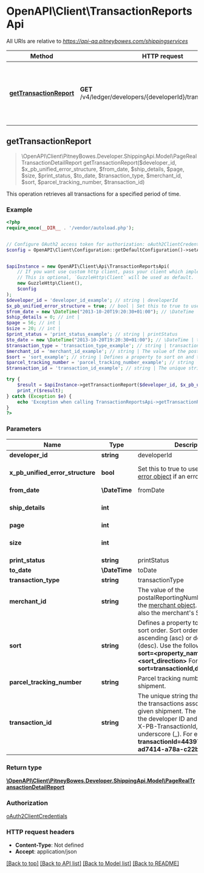 # OpenAPI\Client\TransactionReportsApi

All URIs are relative to *https://api-qa.pitneybowes.com/shippingservices*

Method | HTTP request | Description
------------- | ------------- | -------------
[**getTransactionReport**](TransactionReportsApi.md#getTransactionReport) | **GET** /v4/ledger/developers/{developerId}/transactions/reports | This operation retrieves all transactions for a specified period of time.



## getTransactionReport

> \OpenAPI\Client\PitneyBowes.Developer.ShippingApi.Model\PageRealTransactionDetailReport getTransactionReport($developer_id, $x_pb_unified_error_structure, $from_date, $ship_details, $page, $size, $print_status, $to_date, $transaction_type, $merchant_id, $sort, $parcel_tracking_number, $transaction_id)

This operation retrieves all transactions for a specified period of time.

### Example

```php
<?php
require_once(__DIR__ . '/vendor/autoload.php');


// Configure OAuth2 access token for authorization: oAuth2ClientCredentials
$config = OpenAPI\Client\Configuration::getDefaultConfiguration()->setAccessToken('YOUR_ACCESS_TOKEN');


$apiInstance = new OpenAPI\Client\Api\TransactionReportsApi(
    // If you want use custom http client, pass your client which implements `GuzzleHttp\ClientInterface`.
    // This is optional, `GuzzleHttp\Client` will be used as default.
    new GuzzleHttp\Client(),
    $config
);
$developer_id = 'developer_id_example'; // string | developerId
$x_pb_unified_error_structure = true; // bool | Set this to true to use the standard [error object](https://shipping.pitneybowes.com/reference/error-object.html#standard-error-object) if an error occurs.
$from_date = new \DateTime("2013-10-20T19:20:30+01:00"); // \DateTime | fromDate
$ship_details = 0; // int | 
$page = 56; // int | 
$size = 20; // int | 
$print_status = 'print_status_example'; // string | printStatus
$to_date = new \DateTime("2013-10-20T19:20:30+01:00"); // \DateTime | toDate
$transaction_type = 'transaction_type_example'; // string | transactionType
$merchant_id = 'merchant_id_example'; // string | The value of the postalReportingNumber element in the [merchant object](https://shipping.pitneybowes.com/reference/resource-objects.html). This value is also the merchant's Shipper ID.
$sort = 'sort_example'; // string | Defines a property to sort on and the sort order. Sort order can be ascending (asc) or descending (desc). Use the following form-  * **sort=<property_name>,<sort_direction>** For example- **sort=transactionId,desc**
$parcel_tracking_number = 'parcel_tracking_number_example'; // string | Parcel tracking number of the shipment.
$transaction_id = 'transaction_id_example'; // string | The unique string that identifies all the transactions associated with a given shipment. The string comprises the developer ID and the shipment's X-PB-TransactionId, separated by an underscore (_). For example-  * **transactionId=44397664_ad5aa07-ad7414-a78a-c22b3**

try {
    $result = $apiInstance->getTransactionReport($developer_id, $x_pb_unified_error_structure, $from_date, $ship_details, $page, $size, $print_status, $to_date, $transaction_type, $merchant_id, $sort, $parcel_tracking_number, $transaction_id);
    print_r($result);
} catch (Exception $e) {
    echo 'Exception when calling TransactionReportsApi->getTransactionReport: ', $e->getMessage(), PHP_EOL;
}
?>
```

### Parameters


Name | Type | Description  | Notes
------------- | ------------- | ------------- | -------------
 **developer_id** | **string**| developerId |
 **x_pb_unified_error_structure** | **bool**| Set this to true to use the standard [error object](https://shipping.pitneybowes.com/reference/error-object.html#standard-error-object) if an error occurs. | [optional] [default to true]
 **from_date** | **\DateTime**| fromDate | [optional]
 **ship_details** | **int**|  | [optional] [default to 0]
 **page** | **int**|  | [optional]
 **size** | **int**|  | [optional] [default to 20]
 **print_status** | **string**| printStatus | [optional]
 **to_date** | **\DateTime**| toDate | [optional]
 **transaction_type** | **string**| transactionType | [optional]
 **merchant_id** | **string**| The value of the postalReportingNumber element in the [merchant object](https://shipping.pitneybowes.com/reference/resource-objects.html). This value is also the merchant&#39;s Shipper ID. | [optional]
 **sort** | **string**| Defines a property to sort on and the sort order. Sort order can be ascending (asc) or descending (desc). Use the following form-  * **sort&#x3D;&lt;property_name&gt;,&lt;sort_direction&gt;** For example- **sort&#x3D;transactionId,desc** | [optional]
 **parcel_tracking_number** | **string**| Parcel tracking number of the shipment. | [optional]
 **transaction_id** | **string**| The unique string that identifies all the transactions associated with a given shipment. The string comprises the developer ID and the shipment&#39;s X-PB-TransactionId, separated by an underscore (_). For example-  * **transactionId&#x3D;44397664_ad5aa07-ad7414-a78a-c22b3** | [optional]

### Return type

[**\OpenAPI\Client\PitneyBowes.Developer.ShippingApi.Model\PageRealTransactionDetailReport**](../Model/PageRealTransactionDetailReport.md)

### Authorization

[oAuth2ClientCredentials](../../README.md#oAuth2ClientCredentials)

### HTTP request headers

- **Content-Type**: Not defined
- **Accept**: application/json

[[Back to top]](#) [[Back to API list]](../../README.md#documentation-for-api-endpoints)
[[Back to Model list]](../../README.md#documentation-for-models)
[[Back to README]](../../README.md)

